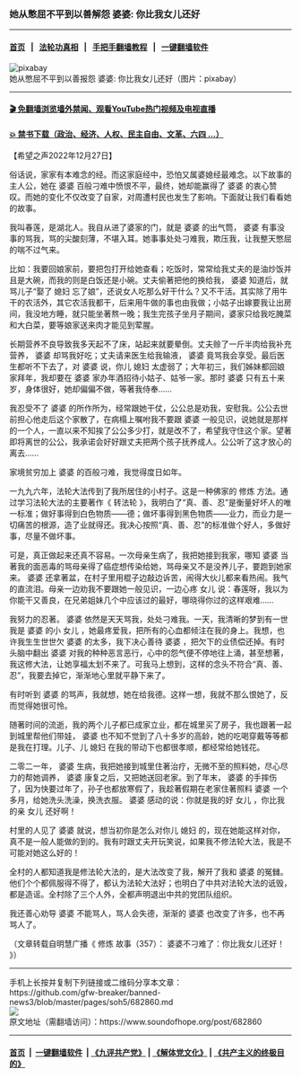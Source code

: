 ### 她从憋屈不平到以善解怨  婆婆: 你比我女儿还好
------------------------

#### [首页](https://github.com/gfw-breaker/banned-news3/blob/master/README.md) &nbsp;&nbsp;|&nbsp;&nbsp; [法轮功真相](https://github.com/begood0513/basic/blob/master/README.md)  &nbsp;&nbsp;|&nbsp;&nbsp; [手把手翻墙教程](https://github.com/gfw-breaker/guides/wiki)  &nbsp;&nbsp;|&nbsp;&nbsp; [一键翻墙软件](https://github.com/gfw-breaker/nogfw/blob/master/README.md)  



<div><img alt="pixabay" src="https://img.soundofhope.org/2022-12/1672167572717.jpg"/>
<br/><figcaption class="caption">
 她从憋屈不平到以善报怨  婆婆: 你比我女儿还好（图片：pixabay）
</figcaption></div><hr/>

#### [ 🎬  免翻墙浏览墙外禁闻、观看YouTube热门视频及电视直播](https://github.com/gfw-breaker/HelloWorld)

#### [ 💥  禁书下载（政治、经济、人权、民主自由、文革、六四 ...）](https://github.com/gfw-breaker/books/blob/master/README.md)

<div><div class="Content__Wrapper sc-1bvya0-0 elmmKw article_body" itemprop="articleBody">
 <div id="post_place_1">
 </div>
 <p class="meta-top">
  <span class="meta">
   【希望之声2022年12月27日】
  </span>
 </p>
 <p class="Normal1">
  俗话说，家家有本难念的经。而这家庭经中，恐怕又属婆媳经最难念。以下故事的主人公，她在
  <ok href="/term/57569">
   婆婆
  </ok>
  百般刁难中愤恨不平，最终，她却能赢得了
  <ok href="/term/57569">
   婆婆
  </ok>
  的衷心赞叹。而她的变化不仅改变了自家，对周遭村民也发生了影响。下面就让我们看看她的故事。
 </p>
 <p>
  我叫春莲，是湖北人。我自从进了婆家的门，就是
  <ok href="/term/57569">
   婆婆
  </ok>
  的出气筒，
  <ok href="/term/57569">
   婆婆
  </ok>
  有事没事的骂我，骂的尖酸刻薄，不堪入耳。她事事处处刁难我，欺压我，让我整天憋屈的喘不过气来。
 </p>
 <p>
  比如：我要回娘家前，要把包打开给她查看；吃饭时，常常给我丈夫的是油炒饭并且是大碗，而我的则是白饭还是小碗。丈夫偷著把他的换给我，
  <ok href="/term/57569">
   婆婆
  </ok>
  知道后，就骂儿子“娶了
  <ok href="/term/115214">
   媳妇
  </ok>
  忘了娘”，还说女人吃那么好干什么？又不干活。其实除了用牛干的农活外，其它农活我都干，后来用牛做的事也由我做；小姑子出嫁要我让出房间，我没地方睡，就只能坐著熬一晚；我生完孩子坐月子期间，婆家只给我吃腌菜和大白菜，要等娘家送来肉才能见到荤腥。
 </p>
 <p>
  长期营养不良导致我多天起不了床，站起来就要晕倒。丈夫赊了一斤半肉给我补充营养，
  <ok href="/term/57569">
   婆婆
  </ok>
  却骂我好吃；丈夫请来医生给我输液，
  <ok href="/term/57569">
   婆婆
  </ok>
  竟骂我会享受。最后医生都听不下去了，对
  <ok href="/term/57569">
   婆婆
  </ok>
  说，你儿
  <ok href="/term/115214">
   媳妇
  </ok>
  太虚弱了；大年初三，我们姊妹都回娘家拜年，我却要在
  <ok href="/term/57569">
   婆婆
  </ok>
  家办年酒招待小姑子、姑爷一家。那时
  <ok href="/term/57569">
   婆婆
  </ok>
  只有五十来岁，身体很好，她却偏偏不做，等著我侍奉……
 </p>
 <p>
  我忍受不了
  <ok href="/term/57569">
   婆婆
  </ok>
  的所作所为，经常跟她干仗，公公总是劝我，安慰我。公公去世前担心他走后这个家散了，在病榻上嘱咐我不要跟
  <ok href="/term/57569">
   婆婆
  </ok>
  一般见识，说她就是那样的一个人，一直以来不知挨了公公多少打，就是改不了，希望我守住这个家。望著即将离世的公公，我承诺会好好跟丈夫把两个孩子抚养成人。公公听了这才放心的离去……
 </p>
 <p>
  家境贫穷加上
  <ok href="/term/57569">
   婆婆
  </ok>
  的百般刁难，我觉得度日如年。
 </p>
 <p>
  一九九六年，法轮大法传到了我所居住的小村子。这是一种佛家的
  <ok href="/term/554195">
   修炼
  </ok>
  方法。通过学习法轮大法的主要著作《
  <ok href="/term/4799">
   转法轮
  </ok>
  》，我明白了“真、善、忍”是衡量好坏人的唯一标准；做好事得到白色物质——德；做坏事得到黑色物质——业力，而业力是一切痛苦的根源，造了业就得还。我决心按照“真、善、忍”的标准做个好人，多做好事，尽量不做坏事。
 </p>
 <p>
  可是，真正做起来还真不容易。一次母亲生病了，我把她接到我家，哪知
  <ok href="/term/57569">
   婆婆
  </ok>
  当著我的面恶毒的骂母亲得了癌症想传染给她，骂母亲又不是没养儿子，要跑到她家来。
  <ok href="/term/57569">
   婆婆
  </ok>
  还拿著盆，在村子里用棍子边敲边诉苦，闹得大伙儿都来看热闹。我气的直流泪。母亲一边劝我不要跟她一般见识，一边心疼
  <ok href="/term/3422">
   女儿
  </ok>
  说：春莲呀，我以为你能干又善良，在兄弟姐妹几个中应该过的最好，哪晓得你过的这样艰难……
 </p>
 <p>
  我努力的忍著。
  <ok href="/term/57569">
   婆婆
  </ok>
  依然是天天骂我，处处刁难我。一天，我清晰的梦到有一世我是
  <ok href="/term/57569">
   婆婆
  </ok>
  的小
  <ok href="/term/3422">
   女儿
  </ok>
  ，她最疼爱我，把所有的心血都倾注在我的身上。我想，也许我生生世世欠
  <ok href="/term/57569">
   婆婆
  </ok>
  的太多，我下决心善待
  <ok href="/term/57569">
   婆婆
  </ok>
  ，把欠下的业债偿还掉。有时头脑中翻出
  <ok href="/term/57569">
   婆婆
  </ok>
  对我的种种恶言恶行，心中的怨气便不停地往上涌，甚至想著，我这修大法，让她享福太划不来了。可我马上想到，这样的念头不符合“真、善、忍”，我要去掉它，渐渐地心里就平静下来了。
 </p>
 <p>
  有时听到
  <ok href="/term/57569">
   婆婆
  </ok>
  的骂声，我就想，她在给我德。这样一想，我就不那么恨她了，反而觉得她很可怜。
 </p>
 <p>
  随著时间的流逝，我的两个儿子都已成家立业，都在城里买了房子，我也跟著一起到城里帮他们带娃，
  <ok href="/term/57569">
   婆婆
  </ok>
  也不知不觉到了八十多岁的高龄，她的吃喝穿戴等等都是我在打理。儿子、儿
  <ok href="/term/115214">
   媳妇
  </ok>
  在我的带动下也都很孝顺，都经常给她钱花。
 </p>
 <p>
  二零二一年，
  <ok href="/term/57569">
   婆婆
  </ok>
  生病，我把她接到城里住著治疗，无微不至的照料她，尽心尽力的帮她调养，
  <ok href="/term/57569">
   婆婆
  </ok>
  康复之后，又把她送回老家。到了年末，
  <ok href="/term/57569">
   婆婆
  </ok>
  的手摔伤了，因为快要过年了，孙子也都放寒假了，我趁著假期在老家住著照料
  <ok href="/term/57569">
   婆婆
  </ok>
  一个多月，给她洗头洗澡，换洗衣服。
  <ok href="/term/57569">
   婆婆
  </ok>
  感动的说：你就是我的好
  <ok href="/term/3422">
   女儿
  </ok>
  ，你比我的亲
  <ok href="/term/3422">
   女儿
  </ok>
  还好啊！
 </p>
 <p>
  村里的人见了
  <ok href="/term/57569">
   婆婆
  </ok>
  就说，想当初你是怎么对你儿
  <ok href="/term/115214">
   媳妇
  </ok>
  的，现在她能这样对你，真不是一般人能做的到的。我有时跟丈夫开玩笑说，如果我不修法轮大法，我是不可能对她这么好的！
 </p>
 <p>
  全村的人都知道我是修法轮大法的，是大法改变了我，解开了我和
  <ok href="/term/57569">
   婆婆
  </ok>
  的冤雠。他们个个都佩服得不得了，都认为法轮大法好；也明白了中共对法轮大法的诋毁，都是造谣。全村除了三个人外，全都声明退出中共的党团队组织。
 </p>
 <p>
  我还善心劝导
  <ok href="/term/57569">
   婆婆
  </ok>
  不能骂人，骂人会失德，渐渐的
  <ok href="/term/57569">
   婆婆
  </ok>
  也改变了许多，也不再骂人了。
 </p>
 <p>
  （文章转载自明慧广播《
  <ok href="/term/554195">
   修炼
  </ok>
  故事（357）：
  <ok href="https://www.mhradio.org/showprogram/15293.html">
   婆婆不刁难了：你比我女儿还好！
  </ok>
  》）
 </p>
</div>
</div>
<hr/>
手机上长按并复制下列链接或二维码分享本文章：<br/>
https://github.com/gfw-breaker/banned-news3/blob/master/pages/soh5/682860.md <br/>
<a href='https://github.com/gfw-breaker/banned-news3/blob/master/pages/soh5/682860.md'><img src='https://github.com/gfw-breaker/banned-news3/blob/master/pages/soh5/682860.md.png'/></a> <br/>
原文地址（需翻墙访问）：https://www.soundofhope.org/post/682860


------------------------
#### [首页](https://github.com/gfw-breaker/banned-news3/blob/master/README.md) &nbsp;|&nbsp; [一键翻墙软件](https://github.com/gfw-breaker/nogfw/blob/master/README.md) &nbsp;| [《九评共产党》](https://github.com/gfw-breaker/9ping.md/blob/master/README.md#九评之一评共产党是什么) | [《解体党文化》](https://github.com/gfw-breaker/jtdwh.md/blob/master/README.md) | [《共产主义的终极目的》](https://github.com/gfw-breaker/gczydzjmd.md/blob/master/README.md)


<img src='http://gfw-breaker.win/banned-news3/pages/soh5/682860.md' width='0px' height='0px'/>